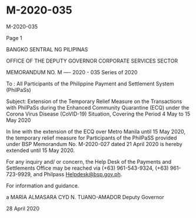 # M-2020-035

M-2020-035

Page 1

BANGKO SENTRAL NG PILIPINAS

OFFICE OF THE DEPUTY GOVERNOR CORPORATE SERVICES SECTOR

MEMORANDUM NO. M —- 2020 - 035 Series of 2020

To : All Participants of the Philippine Payment and Settlement System (PhilPaSs)

Subject: Extension of the Temporary Relief Measure on the Transactions with PhilPaSs during the Enhanced Community Quarantine (ECQ) under the Corona Virus Disease (CoVID-19) Situation, Covering the Period 4 May to 15 May 2020

In line with the extension of the ECQ over Metro Manila until 15 May 2020, the temporary relief measure for Participants of the PhilPaSS provided under BSP Memorandum No. M-2020-027 dated 21 April 2020 is hereby extended until 15 May 2020.

For any inquiry and/ or concern, the Help Desk of the Payments and Settlements Office may be reached via (+63) 961-543-9324, (+63) 961-723-9929, and Philpass Helpdesk@bsp.gov.ph.

For information and guidance.

a MARIA ALMASARA CYD N. TUANO-AMADOR Deputy Governor

28 April 2020